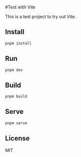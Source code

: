 #Test with Vite

This is a test project to try out Vite.

## Install

```bash
pnpm install
```

## Run

```bash
pnpm dev
```

## Build

```bash
pnpm build
```

## Serve

```bash
pnpm serve
```

## License

MIT

